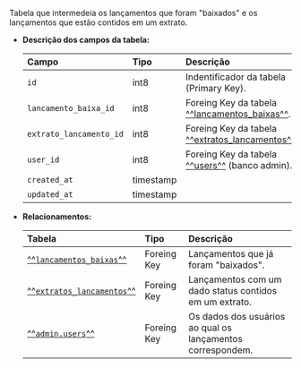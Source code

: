 Tabela que intermedeia os lançamentos que foram "baixados" e os lançamentos que estão contidos em um extrato.

- **Descrição dos campos da tabela:**

  | Campo                   | Tipo      | Descrição                                                                |
  | :---------------------- | :-------- | :----------------------------------------------------------------------- |
  | `id`                    | int8      | Indentificador da tabela (Primary Key).                                  |
  | `lancamento_baixa_id`   | int8      | Foreing Key da tabela [^^lancamentos_baixas^^](#lancamentos_baixas).     |
  | `extrato_lancamento_id` | int8      | Foreing Key da tabela [^^extratos_lancamentos^^](#extratos_lancamentos). |
  | `user_id`               | int8      | Foreing Key da tabela [^^users^^](db-admin.md#users) (banco admin).      |
  | `created_at`            | timestamp |                                                                          |
  | `updated_at`            | timestamp |                                                                          |

- **Relacionamentos:**

  | Tabela                                              | Tipo        | Descrição                                                  |
  | :-------------------------------------------------- | :---------- | :--------------------------------------------------------- |
  | [^^`lancamentos_baixas`^^](#lancamentos_baixas)     | Foreing Key | Lançamentos que já foram "baixados".                       |
  | [^^`extratos_lancamentos`^^](#extratos_lancamentos) | Foreing Key | Lançamentos com um dado status contidos em um extrato.     |
  | [^^`admin.users`^^](db-admin.md#users)              | Foreing Key | Os dados dos usuários ao qual os lançamentos correspondem. |